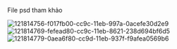 File psd tham khảo



![121814756-f017fb00-cc9c-11eb-997a-0acefe30d2e9](https://user-images.githubusercontent.com/77507821/172557144-891a9540-69e0-4291-977b-042f4e9dc849.png)
![121814769-fefead80-cc9c-11eb-8621-238d694bf6d5](https://user-images.githubusercontent.com/77507821/172557153-ff9d2e38-96a3-4f4b-b767-eec1f805d0b9.png)
![121814779-0aea6f80-cc9d-11eb-937f-f9afea0569b6](https://user-images.githubusercontent.com/77507821/172557162-593ebe77-fa78-4654-85f6-42062054a59e.png)
